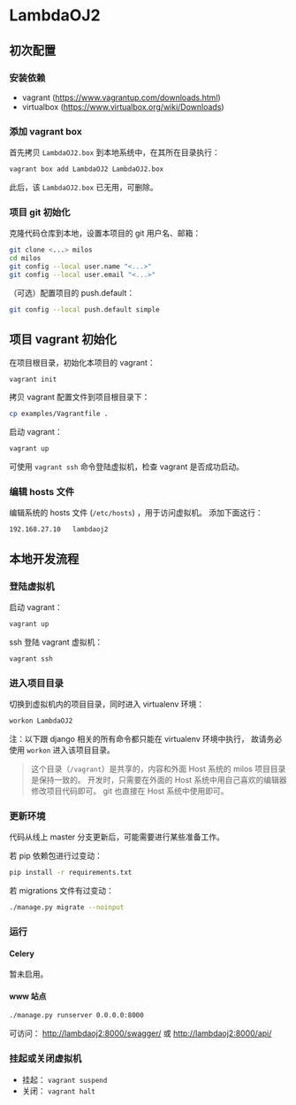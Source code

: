 # LambdaOJ2

## 初次配置

### 安装依赖

* vagrant (https://www.vagrantup.com/downloads.html)
* virtualbox (https://www.virtualbox.org/wiki/Downloads)

### 添加 vagrant box

首先拷贝 `LambdaOJ2.box` 到本地系统中，在其所在目录执行：

```bash
vagrant box add LambdaOJ2 LambdaOJ2.box
```

此后，该 `LambdaOJ2.box` 已无用，可删除。

### 项目 git 初始化

克隆代码仓库到本地，设置本项目的 git 用户名、邮箱：

```bash
git clone <...> milos
cd milos
git config --local user.name "<...>"
git config --local user.email "<...>"
```

（可选）配置项目的 push.default：

```bash
git config --local push.default simple
```

## 项目 vagrant 初始化

在项目根目录，初始化本项目的 vagrant：

```bash
vagrant init
```

拷贝 vagrant 配置文件到项目根目录下：

```bash
cp examples/Vagrantfile .
```

启动 vagrant：

```bash
vagrant up
```

可使用 `vagrant ssh` 命令登陆虚拟机，检查 vagrant 是否成功启动。

### 编辑 hosts 文件

编辑系统的 hosts 文件 (`/etc/hosts`) ，用于访问虚拟机。
添加下面这行：

```
192.168.27.10   lambdaoj2
```

## 本地开发流程

### 登陆虚拟机

启动 vagrant：

```bash
vagrant up
```

ssh 登陆 vagrant 虚拟机：

```bash
vagrant ssh
```

### 进入项目目录

切换到虚拟机内的项目目录，同时进入 virtualenv 环境：

```bash
workon LambdaOJ2
```

注：以下跟 django 相关的所有命令都只能在 virtualenv 环境中执行，
故请务必使用 `workon` 进入该项目目录。

> 这个目录（`/vagrant`）是共享的，内容和外面 Host 系统的 milos 项目目录是保持一致的。
> 开发时，只需要在外面的 Host 系统中用自己喜欢的编辑器修改项目代码即可。
> git 也直接在 Host 系统中使用即可。

### 更新环境

代码从线上 master 分支更新后，可能需要进行某些准备工作。

若 pip 依赖包进行过变动：

```bash
pip install -r requirements.txt
```

若 migrations 文件有过变动：

```bash
./manage.py migrate --noinput
```

### 运行

#### Celery

暂未启用。

#### www 站点

```bash
./manage.py runserver 0.0.0.0:8000
```

可访问：
[http://lambdaoj2:8000/swagger/](http://lambdaoj2:8000/swagger/)
或
[http://lambdaoj2:8000/api/](http://lambdaoj2:8000/api/)


### 挂起或关闭虚拟机

* 挂起： `vagrant suspend`
* 关闭： `vagrant halt`
